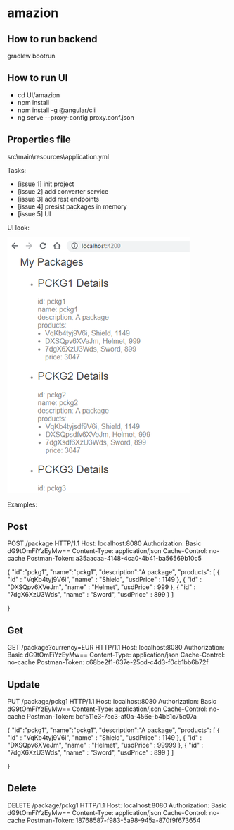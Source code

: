 # amazion

How to run backend
--------------------
gradlew bootrun

How to run UI
--------------------
- cd UI/amazion
- npm install
- npm install -g @angular/cli
- ng serve --proxy-config proxy.conf.json

Properties file
----------------
src\main\resources\application.yml

Tasks:

- [issue 1] init project
- [issue 2] add converter service
- [issue 3] add rest endpoints
- [issue 4] presist packages in memory
- [issue 5] UI

UI look:

![alt text](https://github.com/lperdigao/amazion/blob/develop/UI.png)

Examples:

Post
--------------
POST /package HTTP/1.1
Host: localhost:8080
Authorization: Basic dG9tOmFiYzEyMw==
Content-Type: application/json
Cache-Control: no-cache
Postman-Token: a35aacaa-4148-4ca0-4b41-ba56569b10c5

{
	"id":"pckg1",
	"name":"pckg1",
	"description":"A package",
	"products": [ 
	 {  "id" : "VqKb4tyj9V6i",
		"name" : "Shield",
		"usdPrice" : 1149
	 }, 
	 {
		"id" : "DXSQpv6XVeJm",
		"name" : "Helmet",
		"usdPrice" : 999
	 }, 
	 {
		"id" : "7dgX6XzU3Wds",
		"name" : "Sword",
		"usdPrice" : 899
	 }
	]

}



Get
-----------
GET /package?currency=EUR HTTP/1.1
Host: localhost:8080
Authorization: Basic dG9tOmFiYzEyMw==
Content-Type: application/json
Cache-Control: no-cache
Postman-Token: c68be2f1-637e-25cd-c4d3-f0cb1bb6b72f



Update
--------------------
PUT /package/pckg1 HTTP/1.1
Host: localhost:8080
Authorization: Basic dG9tOmFiYzEyMw==
Content-Type: application/json
Cache-Control: no-cache
Postman-Token: bcf511e3-7cc3-af0a-456e-b4bb1c75c07a

{
	"id":"pckg1",
	"name":"pckg1",
	"description":"A package",
	"products": [ 
	 {  "id" : "VqKb4tyj9V6i",
		"name" : "Shield",
		"usdPrice" : 1149
	 }, 
	 {
		"id" : "DXSQpv6XVeJm",
		"name" : "Helmet",
		"usdPrice" : 99999
	 }, 
	 {
		"id" : "7dgX6XzU3Wds",
		"name" : "Sword",
		"usdPrice" : 899
	 }
	]

}


Delete
----------------
DELETE /package/pckg1 HTTP/1.1
Host: localhost:8080
Authorization: Basic dG9tOmFiYzEyMw==
Content-Type: application/json
Cache-Control: no-cache
Postman-Token: 18768587-f983-5a98-945a-870f9f673654


